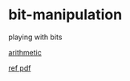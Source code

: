 # bit-manipulation
playing with bits

[arithmetic](https://www.doc.ic.ac.uk/~eedwards/compsys/float/)


[ref pdf](https://redirect.cs.umbc.edu/~phatak/645/supl/Ng-ArgReduction.pdf)